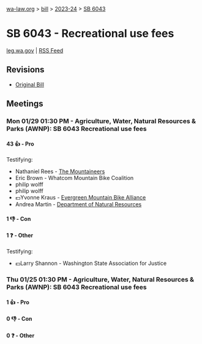 [wa-law.org](/) > [bill](/bill/) > [2023-24](/bill/2023-24/) > [SB 6043](/bill/2023-24/sb/6043/)

# SB 6043 - Recreational use fees
[leg.wa.gov](https://app.leg.wa.gov/billsummary?BillNumber=6043&Year=2023&Initiative=false) | [RSS Feed](./rss.xml)

## Revisions
* [Original Bill](1/)

## Meetings
### Mon 01/29 01:30 PM - Agriculture, Water, Natural Resources & Parks (AWNP): SB 6043 Recreational use fees
#### 43 👍 - Pro
Testifying:
* Nathaniel Rees - [The Mountaineers](/org/the_mountaineers/)
* Eric Brown - Whatcom Mountain Bike Coalition
* philip wolff
* philip wolff
* 💵Yvonne Kraus - [Evergreen Mountain Bike Alliance](/org/evergreen_mountain_bike_alliance/)
* Andrea Martin - [Department of Natural Resources](/org/department_of_natural_resources/)

#### 1 👎 - Con

#### 1 ❓ - Other
Testifying:
* 💵Larry Shannon - Washington State Association for Justice

### Thu 01/25 01:30 PM - Agriculture, Water, Natural Resources & Parks (AWNP): SB 6043 Recreational use fees
#### 1 👍 - Pro

#### 0 👎 - Con

#### 0 ❓ - Other
